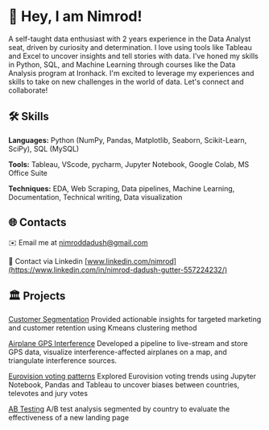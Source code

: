 # 👋 Hey, I am Nimrod!

A self-taught data enthusiast with 2 years experience in the Data Analyst seat, driven by curiosity and determination. I love using tools like Tableau and Excel to uncover insights and tell stories with data. I've honed my skills in Python, SQL, and Machine Learning through courses like the Data Analysis program at Ironhack. I'm excited to leverage my experiences and skills to take on new challenges in the world of data. Let's connect and collaborate!

## 🛠️ Skills


**Languages:** Python (NumPy, Pandas, Matplotlib, Seaborn, Scikit-Learn, SciPy), SQL (MySQL)

**Tools:** Tableau, VScode, pycharm, Jupyter Notebook, Google Colab, MS Office Suite

**Techniques:** EDA, Web Scraping, Data pipelines, Machine Learning, Documentation, Technical writing, Data visualization

## 🌐 Contacts


 ✉️ Email me at nimroddadush@gmail.com
 
 🔗 Contact via Linkedin [www.linkedin.com/nimrod](https://www.linkedin.com/in/nimrod-dadush-gutter-557224232/)
 

 ## 🏛️ Projects

 
 [Customer Segmentation](https://www.linkedin.com/in/nimrod-dadush-gutter-557224232/) Provided actionable insights for targeted marketing and customer retention using Kmeans clustering method

[Airplane GPS Interference](https://github.com/nimrod-d/gps_interference) Developed a pipeline to live-stream and store GPS data, visualize interference-affected airplanes on a map, and triangulate interference sources.

[Eurovision voting patterns](https://github.com/nimrod-d/Eurovision) Explored Eurovision voting trends using Jupyter Notebook, Pandas and Tableau to uncover biases between countries, televotes and jury votes

[AB Testing](https://github.com/nimrod-d/AB_testing/tree/main) A/B test analysis segmented by country to evaluate the effectiveness of a new landing page




